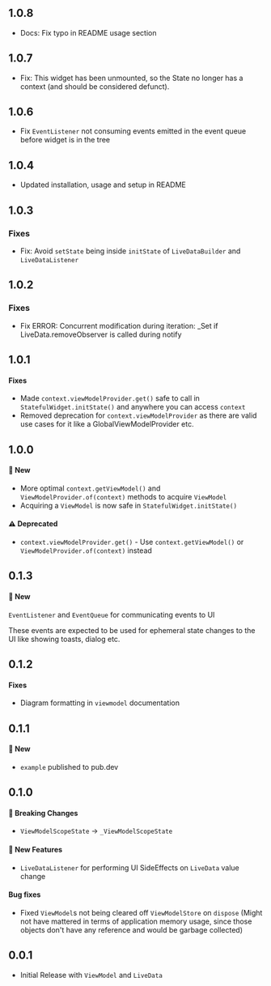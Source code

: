 ## 1.0.8
* Docs: Fix typo in README usage section

## 1.0.7
* Fix: This widget has been unmounted, so the State no longer has a context (and should be considered defunct).

## 1.0.6
* Fix `EventListener` not consuming events emitted in the event queue before widget is in the tree

## 1.0.4
* Updated installation, usage and setup in README

## 1.0.3
### Fixes
* Fix: Avoid `setState` being inside `initState` of `LiveDataBuilder` and `LiveDataListener`

## 1.0.2
### Fixes
* Fix ERROR: Concurrent modification during iteration: _Set if LiveData.removeObserver is called during notify

## 1.0.1
#### Fixes
* Made `context.viewModelProvider.get()` safe to call in `StatefulWidget.initState()` and anywhere you can access `context`
* Removed deprecation for `context.viewModelProvider` as there are valid use cases for it like a GlobalViewModelProvider etc.

## 1.0.0
#### 💫 New
* More optimal `context.getViewModel()` and `ViewModelProvider.of(context)` methods to acquire `ViewModel`
* Acquiring a `ViewModel` is now safe in `StatefulWidget.initState()`

#### ⚠️ Deprecated
* `context.viewModelProvider.get()` - Use `context.getViewModel()` or `ViewModelProvider.of(context)` instead

## 0.1.3
#### 💫 New
`EventListener` and `EventQueue` for communicating events to UI

These events are expected to be used for ephemeral state changes to the UI like showing toasts, dialog etc.

## 0.1.2
#### Fixes
* Diagram formatting in `viewmodel` documentation

## 0.1.1
#### 💫 New
* `example` published to pub.dev

## 0.1.0
#### 🚨 Breaking Changes
* `ViewModelScopeState` -> `_ViewModelScopeState`

#### 💫 New Features
* `LiveDataListener` for performing UI SideEffects on `LiveData` value change

#### Bug fixes
* Fixed `ViewModel`s not being cleared off `ViewModelStore` on `dispose`
	(Might not have mattered in terms of application memory usage, since those objects don't have any reference and would be garbage collected)

## 0.0.1
* Initial Release with `ViewModel` and `LiveData`
